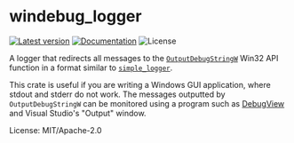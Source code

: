 # windebug_logger

[![Latest version](https://img.shields.io/crates/v/windebug_logger.svg)](https://crates.io/crates/windebug_logger)
[![Documentation](https://docs.rs/windebug_logger/badge.svg)](https://docs.rs/windebug_logger)
![License](https://img.shields.io/crates/l/windebug_logger.svg)

A logger that redirects all messages to the [`OutputDebugStringW`]
Win32 API function in a format similar to [`simple_logger`].

[`OutputDebugStringW`]: https://docs.microsoft.com/en-us/windows/win32/api/debugapi/nf-debugapi-outputdebugstringw
[`simple_logger`]: https://crates.io/crates/simple_logger

This crate is useful if you are writing a Windows GUI application, where
stdout and stderr do not work. The messages outputted by
`OutputDebugStringW` can be monitored using a program such as [DebugView]
and Visual Studio's "Output" window.

[DebugView]: https://docs.microsoft.com/en-us/sysinternals/downloads/debugview

License: MIT/Apache-2.0
